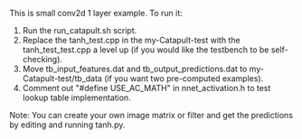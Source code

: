 This is small conv2d 1 layer example. To run it:
1. Run the run_catapult.sh script.
2. Replace the tanh_test.cpp in the my-Catapult-test with the tanh_test_test.cpp a level up (if you would like the testbench to be self-checking).
3. Move tb_input_features.dat and tb_output_predictions.dat to my-Catapult-test/tb_data (if you want two pre-computed examples).
4. Comment out "#define USE_AC_MATH" in nnet_activation.h to test lookup table implementation.

Note: You can create your own image matrix or filter and get the predictions by editing and running tanh.py. 
